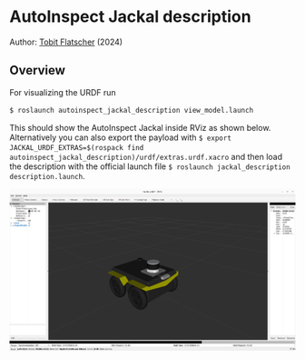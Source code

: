 # AutoInspect Jackal description

Author: [Tobit Flatscher](https://github.com/2b-t) (2024)



## Overview

For visualizing the URDF run

```bash
$ roslaunch autoinspect_jackal_description view_model.launch
```

This should show the AutoInspect Jackal inside RViz as shown below. Alternatively you can also export the payload with `$ export JACKAL_URDF_EXTRAS=$(rospack find autoinspect_jackal_description)/urdf/extras.urdf.xacro` and then load the description with the official launch file `$ roslaunch jackal_description description.launch`.

![Preview of the Jackal robot in Rviz](media/jackal.png)
